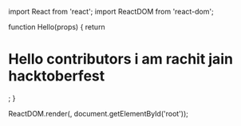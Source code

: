 import React from 'react';
import ReactDOM from 'react-dom';

function Hello(props) {
  return <h1>Hello contributors i am rachit jain hacktoberfest</h1>;
}

ReactDOM.render(<Hello />, document.getElementById('root'));
